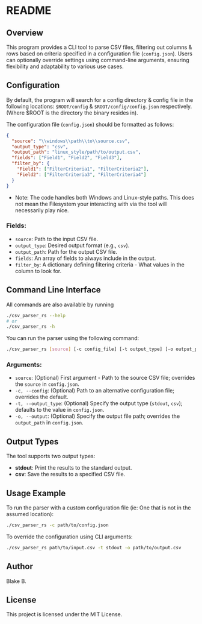# README

## Overview

This program provides a CLI tool to parse CSV files, filtering out columns & rows based on criteria specified in a configuration file (`config.json`).
Users can optionally override settings using command-line arguments, ensuring flexibility and adaptability to various use cases.

## Configuration

By default, the program will search for a config directory & config file in the following locations:
`$ROOT/config` & `$ROOT/config/config.json` respectively. (Where $ROOT is the directory the binary resides in).

The configuration file (`config.json`) should be formatted as follows:

```json
{
  "source": "\\windows\\path\\to\\source.csv",
  "output_type": "csv",
  "output_path": "linux_style/path/to/output.csv",
  "fields": ["Field1", "Field2", "Field3"],
  "filter_by": {
    "Field1": ["FilterCriteria1", "FilterCriteria2"],
    "Field2": ["FilterCriteria3", "FilterCriteria4"]
  }
}
```

- Note: The code handles both Windows and Linux-style paths.
  This does not mean the Filesystem your interacting with via the tool will necessarily play nice.

### Fields:

- `source`: Path to the input CSV file.
- `output_type`: Desired output format (e.g., `csv`).
- `output_path`: Path for the output CSV file.
- `fields`: An array of fields to always include in the output.
- `filter_by`: A dictionary defining filtering criteria - What values in the column to look for.

## Command Line Interface

All commands are also available by running

```bash
./csv_parser_rs --help
# or
./csv_parser_rs -h
```

You can run the parser using the following command:

```bash
./csv_parser_rs [source] [-c config_file] [-t output_type] [-o output_path]
```

### Arguments:

- `source`: (Optional) First argument - Path to the source CSV file; overrides the `source` in `config.json`.
- `-c, --config`: (Optional) Path to an alternative configuration file; overrides the default.
- `-t, --output_type`: (Optional) Specify the output type (`stdout`, `csv`); defaults to the value in `config.json`.
- `-o, --output`: (Optional) Specify the output file path; overrides the `output_path` in `config.json`.

## Output Types

The tool supports two output types:

- **stdout**: Print the results to the standard output.
- **csv**: Save the results to a specified CSV file.

## Usage Example

To run the parser with a custom configuration file (ie: One that is not in the assumed location):

```bash
./csv_parser_rs -c path/to/config.json
```

To override the configuration using CLI arguments:

```bash
./csv_parser_rs path/to/input.csv -t stdout -o path/to/output.csv
```

## Author

Blake B.

## License

This project is licensed under the MIT License.

